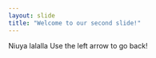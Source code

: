 ```yaml
---
layout: slide
title: "Welcome to our second slide!"
---
```

Niuya lalalla
Use the left arrow to go back!
